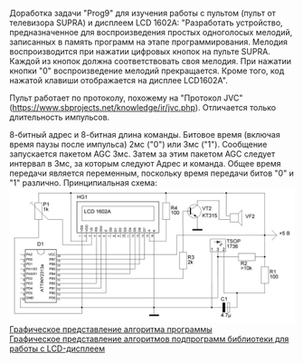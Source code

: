 Доработка задачи "Prog9" для изучения работы с пультом (пульт от телевизора SUPRA) и дисплеем LCD 1602A:
"Разработать устройство, предназначенное для воспроизведения простых одноголосых мелодий, записанных в память программ на этапе программирования. Мелодия воспроизводится при нажатии цифровых кнопок на пульте SUPRA. Каждой из кнопок должна соответствовать своя мелодия. При нажатии кнопки "0" воспроизведение мелодий прекращается. Кроме того, код нажатой клавиши отображается на дисплее LCD1602A".

Пульт работает по протоколу, похожему на "Протокол JVC" (https://www.sbprojects.net/knowledge/ir/jvc.php).
Отличается только длительность импульсов.

8-битный адрес и 8-битная длина команды.
Битовое время (включая время паузы после импульса) 2мс ("0") или 3мс ("1").
Сообщение запускается пакетом AGC 3мс. Затем за этим пакетом AGC следует интервал в 3мс, за которым следуют Адрес и команда. Общее время передачи является переменным, поскольку время передачи битов "0" и "1" различно.
Принципиальная схема: <br><img src="https://github.com/Marg-S/PultMuz/blob/main/PultMuz.JPG" alt="mode 1" width="800"><br>
[Графическое представление алгоритма программы](https://github.com/Marg-S/PultMuz/blob/main/Algorithm.jpg)<br>
[Графическое представление алгоритмов подпрограмм библиотеки для работы с LCD-дисплеем](https://github.com/Marg-S/PultMuz/blob/main/ASM4_lib.jpg)
